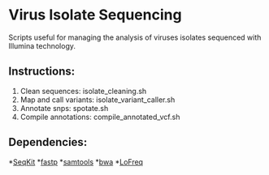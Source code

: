 # Virus Isolate Sequencing

Scripts useful for managing the analysis of viruses isolates sequenced with Illumina technology.

## Instructions:

1) Clean sequences: isolate_cleaning.sh
2) Map and call variants: isolate_variant_caller.sh
3) Annotate snps: spotate.sh
4) Compile annotations: compile_annotated_vcf.sh

## Dependencies:

*[SeqKit](https://bioinf.shenwei.me/seqkit/)
*[fastp](https://github.com/OpenGene/fastp)
*[samtools](https://github.com/samtools/samtools)
*[bwa](https://github.com/lh3/bwa)
*[LoFreq](https://csb5.github.io/lofreq/)
